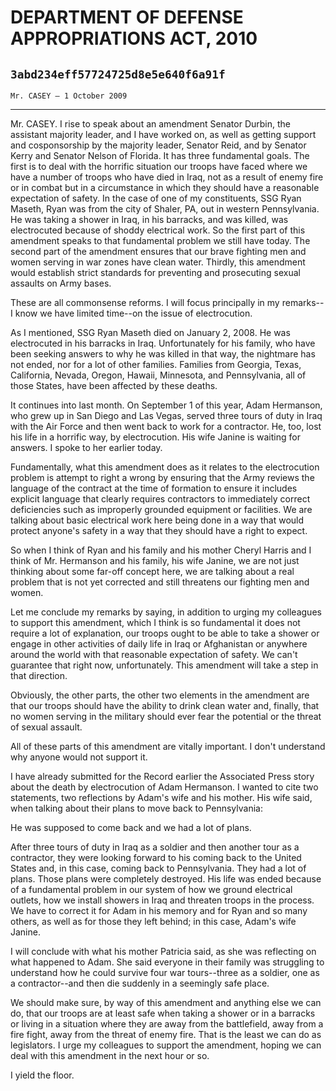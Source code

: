 # DEPARTMENT OF DEFENSE APPROPRIATIONS ACT, 2010
## `3abd234eff57724725d8e5e640f6a91f`
`Mr. CASEY — 1 October 2009`

---


Mr. CASEY. I rise to speak about an amendment Senator Durbin, the 
assistant majority leader, and I have worked on, as well as getting 
support and cosponsorship by the majority leader, Senator Reid, and by 
Senator Kerry and Senator Nelson of Florida. It has three fundamental 
goals. The first is to deal with the horrific situation our troops have 
faced where we have a number of troops who have died in Iraq, not as a 
result of enemy fire or in combat but in a circumstance in which they 
should have a reasonable expectation of safety. In the case of one of 
my constituents, SSG Ryan Maseth, Ryan was from the city of Shaler, PA, 
out in western Pennsylvania. He was taking a shower in Iraq, in his 
barracks, and was killed, was electrocuted because of shoddy electrical 
work. So the first part of this amendment speaks to that fundamental 
problem we still have today. The second part of the amendment ensures 
that our brave fighting men and women serving in war zones have clean 
water. Thirdly, this amendment would establish strict standards for 
preventing and prosecuting sexual assaults on Army bases.

These are all commonsense reforms. I will focus principally in my 
remarks--I know we have limited time--on the issue of electrocution.

As I mentioned, SSG Ryan Maseth died on January 2, 2008. He was 
electrocuted in his barracks in Iraq. Unfortunately for his family, who 
have been seeking answers to why he was killed in that way, the 
nightmare has not ended, nor for a lot of other families. Families from 
Georgia, Texas, California, Nevada, Oregon, Hawaii, Minnesota, and 
Pennsylvania, all of those States, have been affected by these deaths.

It continues into last month. On September 1 of this year, Adam 
Hermanson, who grew up in San Diego and Las Vegas, served three tours 
of duty in Iraq with the Air Force and then went back to work for a 
contractor. He, too, lost his life in a horrific way, by electrocution. 
His wife Janine is waiting for answers. I spoke to her earlier today.

Fundamentally, what this amendment does as it relates to the 
electrocution problem is attempt to right a wrong by ensuring that the 
Army reviews the language of the contract at the time of formation to 
ensure it includes explicit language that clearly requires contractors 
to immediately correct deficiencies such as improperly grounded 
equipment or facilities. We are talking about basic electrical work 
here being done in a way that would protect anyone's safety in a way 
that they should have a right to expect.

So when I think of Ryan and his family and his mother Cheryl Harris 
and I think of Mr. Hermanson and his family, his wife Janine, we are 
not just thinking about some far-off concept here, we are talking about 
a real problem that is not yet corrected and still threatens our 
fighting men and women.

Let me conclude my remarks by saying, in addition to urging my 
colleagues to support this amendment, which I think is so fundamental 
it does not require a lot of explanation, our troops ought to be able 
to take a shower or engage in other activities of daily life in Iraq or 
Afghanistan or anywhere around the world with that reasonable 
expectation of safety. We can't guarantee that right now, 
unfortunately. This amendment will take a step in that direction.

Obviously, the other parts, the other two elements in the amendment 
are that our troops should have the ability to drink clean water and, 
finally, that no women serving in the military should ever fear the 
potential or the threat of sexual assault.

All of these parts of this amendment are vitally important. I don't 
understand why anyone would not support it.

I have already submitted for the Record earlier the Associated Press 
story about the death by electrocution of Adam Hermanson. I wanted to 
cite two statements, two reflections by Adam's wife and his mother. His 
wife said, when talking about their plans to move back to Pennsylvania:




 He was supposed to come back and we had a lot of plans.


After three tours of duty in Iraq as a soldier and then another tour 
as a contractor, they were looking forward to his coming back to the 
United States and, in this case, coming back to Pennsylvania. They had 
a lot of plans. Those plans were completely destroyed. His life was 
ended because of a fundamental problem in our system of how we ground 
electrical outlets, how we install showers in Iraq and threaten troops 
in the process. We have to correct it for Adam in his memory and for 
Ryan and so many others, as well as for those they left behind; in this 
case, Adam's wife Janine.

I will conclude with what his mother Patricia said, as she was 
reflecting on what happened to Adam. She said everyone in their family 
was struggling to understand how he could survive four war tours--three 
as a soldier, one as a contractor--and then die suddenly in a seemingly 
safe place.

We should make sure, by way of this amendment and anything else we 
can do, that our troops are at least safe when taking a shower or in a 
barracks or living in a situation where they are away from the 
battlefield, away from a fire fight, away from the threat of enemy 
fire. That is the least we can do as legislators. I urge my colleagues 
to support the amendment, hoping we can deal with this amendment in the 
next hour or so.

I yield the floor.